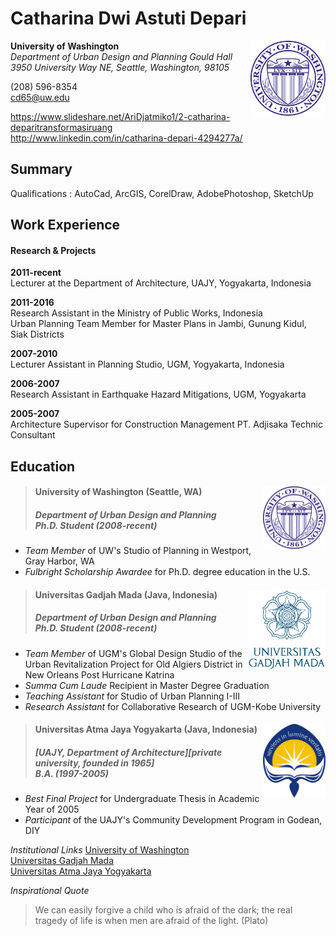 # Catharina Dwi Astuti Depari

**University of Washington** <img src="images/UW_Seal_Purple_26851.png" width="120" align="right"> <br>*Department of Urban Design and Planning Gould Hall* <br> *3950 University Way NE, Seattle, Washington, 98105*

(208) 596-8354 <br> cd65@uw.edu

https://www.slideshare.net/AriDjatmiko1/2-catharina-deparitransformasiruang <br> http://www.linkedin.com/in/catharina-depari-4294277a/


## Summary

Qualifications : AutoCad, ArcGIS, CorelDraw, AdobePhotoshop, SketchUp

## Work Experience
#### Research & Projects
**2011-recent** <br>  Lecturer at the Department of Architecture, UAJY, Yogyakarta, Indonesia

**2011-2016** <br> Research Assistant in the Ministry of Public Works, Indonesia <br> Urban Planning Team Member for Master Plans in Jambi, Gunung Kidul, Siak Districts

**2007-2010** <br> Lecturer Assistant in Planning Studio, UGM, Yogyakarta, Indonesia

**2006-2007** <br> Research Assistant in Earthquake Hazard Mitigations, UGM, Yogyakarta

**2005-2007** <br> Architecture Supervisor for Construction Management PT. Adjisaka Technic Consultant

## Education

>#### University of Washington (Seattle, WA) <img src="images/UW_Seal_Purple_26851.png" width="100" align="right">
>##### Department of Urban Design and Planning <br> Ph.D. Student (2008-recent)

- *Team Member* of UW's Studio of Planning in Westport, Gray Harbor, WA
- *Fulbright Scholarship Awardee* for Ph.D. degree education in the U.S.

>#### Universitas Gadjah Mada (Java, Indonesia) <img src="images/kisspng-gadjah-mada-university-ugm-logo-campus-5c591498e6f956.4971283415493418489461.png" width="125" align="right">
>##### Department of Urban Design and Planning <br> Ph.D. Student (2008-recent)

- *Team Member* of UGM's Global Design Studio of the Urban Revitalization Project for Old Algiers District in New Orleans Post Hurricane Katrina
- *Summa Cum Laude* Recipient in Master Degree Graduation
- *Teaching Assistant* for Studio of Urban Planning I-III
- *Research Assistant* for Collaborative Research of UGM-Kobe University

>#### Universitas Atma Jaya Yogyakarta (Java, Indonesia) <img src="images/logo-uajy-png-7.png" width="100" align="right"> <br>
>##### [UAJY, Department of Architecture][private university, founded in 1965] <br> B.A. (1997-2005)

- *Best Final Project* for Undergraduate Thesis in Academic Year of 2005
- *Participant* of the UAJY's Community Development Program in Godean, DIY

*Institutional Links*
[University of Washington](http://urbdp.be.washington.edu/) <br> [Universitas Gadjah Mada](http://archiplan.ugm.ac.id/en/programmes1/architecture/) <br> [Universitas Atma Jaya Yogyakarta](http://www.uajy.ac.id/program-studi/sarjana/program-studi-arsitektur/)

*Inspirational Quote*
>We can easily forgive a child who is afraid of the dark;
>the real tragedy of life is when men are afraid of the light.
>(Plato)
